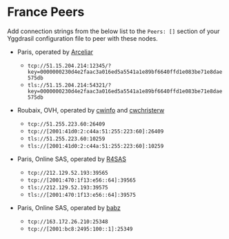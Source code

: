 # France Peers

Add connection strings from the below list to the `Peers: []` section of your
Yggdrasil configuration file to peer with these nodes.

* Paris, operated by [Arceliar](https://github.com/Arceliar)
  * `tcp://51.15.204.214:12345/?key=0000000230d4e2faac3a016ed5a5541a1e89bf6640ffd1e083be71e8dae575db`
  * `tls://51.15.204.214:54321/?key=0000000230d4e2faac3a016ed5a5541a1e89bf6640ffd1e083be71e8dae575db`

* Roubaix, OVH, operated by [cwinfo](https://cwinfo.net) and [cwchristerw](https://christerwaren.fi)
  * `tcp://51.255.223.60:26409`
  * `tcp://[2001:41d0:2:c44a:51:255:223:60]:26409`
  * `tls://51.255.223.60:10259`
  * `tls://[2001:41d0:2:c44a:51:255:223:60]:10259`

* Paris, Online SAS, operated by [R4SAS](https://github.com/r4sas)
  * `tcp://212.129.52.193:39565`
  * `tcp://[2001:470:1f13:e56::64]:39565`
  * `tls://212.129.52.193:39575`
  * `tls://[2001:470:1f13:e56::64]:39575`

* Paris, Online SAS, operated by [babz](https://tfnux.org)
  * `tcp://163.172.26.210:25348`
  * `tcp://[2001:bc8:2495:100::1]:25349`
